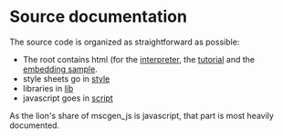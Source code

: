 # Source documentation

The source code is organized as straightforward as possible:
- The root contains html (for the [interpreter](index.html), the [tutorial](tutorial.html) and the [embedding sample](embed.html).
- style sheets go in [style](style)
- libraries in [lib](style)
- javascript goes in [script](script)

As the lion's share of mscgen_js is javascript, that part is most heavily documented.
